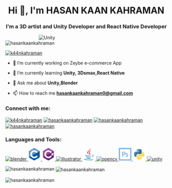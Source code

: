<h1 align="center">Hi 👋, I'm HASAN KAAN KAHRAMAN</h1>
<h3 align="center">I'm a 3D artist and Unity Developer and React Native Developer</h3>
<img align="right" alt="Unity" width="400" src="https://thumbs.gfycat.com/LastingBareIberianbarbel-max-1mb.gif">

<p align="left"> <img src="https://komarev.com/ghpvc/?username=hasankaankahraman&label=Profile%20views&color=0e75b6&style=flat" alt="hasankaankahraman" /> </p>

<p align="left"> <a href="https://twitter.com/k44nkahraman" target="blank"><img src="https://img.shields.io/twitter/follow/k44nkahraman?logo=twitter&style=for-the-badge" alt="k44nkahraman" /></a> </p>

- 🔭 I’m currently working on Zeybe e-commerce App

- 🌱 I’m currently learning **Unity, 3Dsmax,React Native**

- 💬 Ask me about **Unity,Blender**

- 📫 How to reach me **hasankaankahraman0@gmail.com**

<h3 align="left">Connect with me:</h3>
<p align="left">
<a href="https://twitter.com/k44nkahraman" target="blank"><img align="center" src="https://raw.githubusercontent.com/rahuldkjain/github-profile-readme-generator/master/src/images/icons/Social/twitter.svg" alt="k44nkahraman" height="30" width="40" /></a>
<a href="https://www.linkedin.com/in/hasan-kaan-kahraman-bab63b196/" target="blank"><img align="center" src="https://raw.githubusercontent.com/rahuldkjain/github-profile-readme-generator/master/src/images/icons/Social/linked-in-alt.svg" alt="hasankaankahraman" height="30" width="40" /></a>
<a href="https://fb.com/hasankaankahraman" target="blank"><img align="center" src="https://raw.githubusercontent.com/rahuldkjain/github-profile-readme-generator/master/src/images/icons/Social/facebook.svg" alt="hasankaankahraman" height="30" width="40" /></a>
<a href="https://instagram.com/hasankaankahraman" target="blank"><img align="center" src="https://raw.githubusercontent.com/rahuldkjain/github-profile-readme-generator/master/src/images/icons/Social/instagram.svg" alt="hasankaankahraman" height="30" width="40" /></a>
</p>

<h3 align="left">Languages and Tools:</h3>
<p align="left"> <a href="https://www.blender.org/" target="_blank" rel="noreferrer"> <img src="https://download.blender.org/branding/community/blender_community_badge_white.svg" alt="blender" width="40" height="40"/> </a> <a href="https://www.cprogramming.com/" target="_blank" rel="noreferrer"> <img src="https://raw.githubusercontent.com/devicons/devicon/master/icons/c/c-original.svg" alt="c" width="40" height="40"/> </a> <a href="https://www.w3schools.com/cs/" target="_blank" rel="noreferrer"> <img src="https://raw.githubusercontent.com/devicons/devicon/master/icons/csharp/csharp-original.svg" alt="csharp" width="40" height="40"/> </a> <a href="https://www.adobe.com/in/products/illustrator.html" target="_blank" rel="noreferrer"> <img src="https://www.vectorlogo.zone/logos/adobe_illustrator/adobe_illustrator-icon.svg" alt="illustrator" width="40" height="40"/> </a> <a href="https://www.java.com" target="_blank" rel="noreferrer"> <img src="https://raw.githubusercontent.com/devicons/devicon/master/icons/java/java-original.svg" alt="java" width="40" height="40"/> </a> <a href="https://opencv.org/" target="_blank" rel="noreferrer"> <img src="https://www.vectorlogo.zone/logos/opencv/opencv-icon.svg" alt="opencv" width="40" height="40"/> </a> <a href="https://www.photoshop.com/en" target="_blank" rel="noreferrer"> <img src="https://raw.githubusercontent.com/devicons/devicon/master/icons/photoshop/photoshop-line.svg" alt="photoshop" width="40" height="40"/> </a> <a href="https://www.python.org" target="_blank" rel="noreferrer"> <img src="https://raw.githubusercontent.com/devicons/devicon/master/icons/python/python-original.svg" alt="python" width="40" height="40"/> </a> <a href="https://unity.com/" target="_blank" rel="noreferrer"> <img src="https://www.vectorlogo.zone/logos/unity3d/unity3d-icon.svg" alt="unity" width="40" height="40"/> </a> </p>

<p><img align="left" src="https://github-readme-stats.vercel.app/api/top-langs?username=hasankaankahraman&show_icons=true&locale=en&layout=compact" alt="hasankaankahraman" /></p>

<p>&nbsp;<img align="center" src="https://github-readme-stats.vercel.app/api?username=hasankaankahraman&show_icons=true&locale=en" alt="hasankaankahraman" /></p>

<p><img align="center" src="https://github-readme-streak-stats.herokuapp.com/?user=hasankaankahraman&" alt="hasankaankahraman" /></p>

